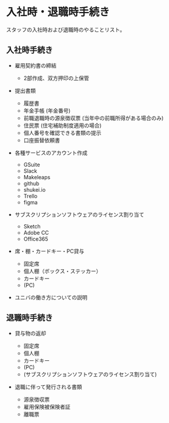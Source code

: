 # 入社時・退職時手続き

スタッフの入社時および退職時のやることリスト。

## 入社時手続き
* 雇用契約書の締結
  - 2部作成、双方押印の上保管

* 提出書類
  - 履歴書
  - 年金手帳 (年金番号)
  - 前職退職時の源泉徴収票 (当年中の前職所得がある場合のみ)
  - 住民票 (住宅補助制度適用の場合)
  - 個人番号を確認できる書類の提示
  - 口座振替依頼書

* 各種サービスのアカウント作成
  - GSuite
  - Slack
  - Makeleaps
  - github
  - shukei.io
  - Trello
  - figma

* サブスクリプションソフトウェアのライセンス割り当て
  - Sketch
  - Adobe CC
  - Office365

* 席・棚・カードキー・PC貸与
  - 固定席
  - 個人棚（ボックス・ステッカー）
  - カードキー
  - (PC)

* ユニバの働き方についての説明

## 退職時手続き
* 貸与物の返却
  - 固定席
  - 個人棚
  - カードキー
  - (PC)
  - (サブスクリプションソフトウェアのライセンス割り当て)

* 退職に伴って発行される書類
  * 源泉徴収票
  * 雇用保険被保険者証
  * 離職票
